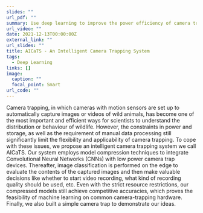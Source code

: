 ```yaml
---
slides: ""
url_pdf: ""
summary: Use deep learning to improve the power efficiency of camera traps.
url_video: ""
date: 2021-12-13T00:00:00Z
external_link: ""
url_slides: ""
title: AICaTS - An Intelligent Camera Trapping System
tags:
  - Deep Learning
links: []
image:
  caption: ""
  focal_point: Smart
url_code: ""
---
```


Camera trapping, in which cameras with motion sensors are set up to automatically capture images or videos of wild animals, has become one of the most important and efficient ways for scientists to understand the distribution or behaviour of wildlife. However, the constraints in power and storage, as well as the requirement of manual data processing still significantly limit the flexibility and applicability of camera trapping. To cope with these issues, we propose an intelligent camera trapping system we call AICaTS. Our system employs model compression techniques to integrate Convolutional Neural Networks (CNNs) with low power camera trap devices. Thereafter, image classification is performed on the edge to evaluate the contents of the captured images and then make valuable decisions like whether to start video recording, what kind of recording quality should be used, etc. Even with the strict resource restrictions, our compressed models still achieve competitive accuracies, which proves the feasibility of machine learning on common camera-trapping hardware. Finally, we also built a simple camera trap to demonstrate our ideas. 